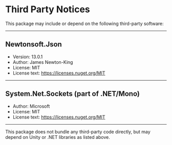 # Third Party Notices

This package may include or depend on the following third-party software:

---

## Newtonsoft.Json

- Version: 13.0.1
- Author: James Newton-King
- License: MIT
- License text: https://licenses.nuget.org/MIT

---

## System.Net.Sockets (part of .NET/Mono)

- Author: Microsoft
- License: MIT
- License text: https://licenses.nuget.org/MIT

---

This package does not bundle any third-party code directly, but may depend on Unity or .NET libraries as listed above.
